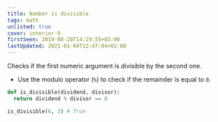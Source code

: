 ```yaml
---
title: Number is divisible
tags: math
unlisted: true
cover: interior-9
firstSeen: 2019-08-20T14:19:55+03:00
lastUpdated: 2021-01-04T12:47:04+02:00
---
```


Checks if the first numeric argument is divisible by the second one.

- Use the modulo operator (`%`) to check if the remainder is equal to `0`.

```py
def is_divisible(dividend, divisor):
  return dividend % divisor == 0
```

```py
is_divisible(6, 3) # True
```
